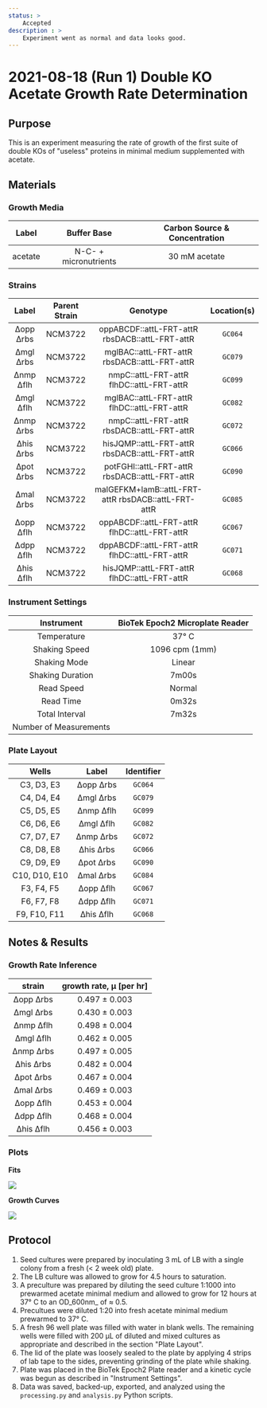 ```yaml
---
status: >
    Accepted
description : >
    Experiment went as normal and data looks good.
---
```


# 2021-08-18 (Run 1) Double KO Acetate Growth Rate Determination

## Purpose
This is an experiment measuring the rate of growth of the first suite of 
double KOs of  "useless" proteins in minimal medium supplemented with acetate.

## Materials

### Growth Media
| **Label** | **Buffer Base** | **Carbon Source & Concentration** |
|:--:|:--:|:--:|
| acetate | N-C- + micronutrients | 30 mM acetate |

### Strains 
| **Label** | **Parent Strain**|  **Genotype** | **Location(s)**|
|:--: | :--:| :--:| :--:|
|∆opp ∆rbs| NCM3722 | oppABCDF::attL-FRT-attR rbsDACB::attL-FRT-attR | `GC064`|
|∆mgl ∆rbs| NCM3722 | mglBAC::attL-FRT-attR rbsDACB::attL-FRT-attR | `GC079`|
|∆nmp ∆flh| NCM3722 | nmpC::attL-FRT-attR flhDC::attL-FRT-attR | `GC099`|
|∆mgl ∆flh| NCM3722 | mglBAC::attL-FRT-attR flhDC::attL-FRT-attR | `GC082`|
|∆nmp ∆rbs| NCM3722 | nmpC::attL-FRT-attR rbsDACB::attL-FRT-attR | `GC072`|
|∆his ∆rbs| NCM3722 | hisJQMP::attL-FRT-attR rbsDACB::attL-FRT-attR | `GC066`|
|∆pot ∆rbs| NCM3722 | potFGHI::attL-FRT-attR rbsDACB::attL-FRT-attR | `GC090`|
|∆mal ∆rbs| NCM3722 | malGEFKM+lamB::attL-FRT-attR rbsDACB::attL-FRT-attR | `GC085`|
|∆opp ∆flh| NCM3722 | oppABCDF::attL-FRT-attR flhDC::attL-FRT-attR | `GC067`|
|∆dpp ∆flh| NCM3722 | dppABCDF::attL-FRT-attR flhDC::attL-FRT-attR | `GC071`|
|∆his ∆flh| NCM3722 | hisJQMP::attL-FRT-attR flhDC::attL-FRT-attR | `GC068`|

### Instrument Settings
| Instrument | BioTek Epoch2 Microplate Reader|
|:--:| :--:|
| Temperature| 37° C|
| Shaking Speed| 1096 cpm (1mm) |
| Shaking Mode | Linear |
| Shaking Duration| 7m00s|
|Read Speed| Normal|
| Read Time | 0m32s|
| Total Interval | 7m32s |
| Number of Measurements |  | 

### Plate Layout
| **Wells** | **Label** | **Identifier** |
|:--: | :--:  | :--: |
|C3, D3, E3 | ∆opp ∆rbs| `GC064` | 
|C4, D4, E4 | ∆mgl ∆rbs| `GC079` |
|C5, D5, E5 | ∆nmp ∆flh| `GC099` |
|C6, D6, E6 | ∆mgl ∆flh| `GC082` |
|C7, D7, E7 | ∆nmp ∆rbs| `GC072` |
|C8, D8, E8 | ∆his ∆rbs| `GC066` | 
|C9, D9, E9 | ∆pot ∆rbs| `GC090` |
|C10, D10, E10 | ∆mal ∆rbs| `GC084` |
|F3, F4, F5 | ∆opp ∆flh| `GC067` |
|F6, F7, F8 | ∆dpp ∆flh| `GC071` |
|F9, F10, F11 | ∆his ∆flh| `GC068` |


## Notes & Results

### Growth Rate Inference

| **strain** | **growth rate, µ [per hr]** |
|:--: |:--:|
|∆opp ∆rbs| 0.497 ± 0.003 |   
|∆mgl ∆rbs| 0.430 ± 0.003|
|∆nmp ∆flh| 0.498 ± 0.004| 
|∆mgl ∆flh| 0.462 ± 0.005|
|∆nmp ∆rbs| 0.497 ± 0.005|
|∆his ∆rbs| 0.482 ± 0.004|
|∆pot ∆rbs| 0.467 ± 0.004|
|∆mal ∆rbs| 0.469 ± 0.003|   
|∆opp ∆flh| 0.453 ± 0.004|
|∆dpp ∆flh| 0.468 ± 0.004|
|∆his ∆flh| 0.456 ± 0.003|


### Plots

**Fits**

![](output/2021-08-18_r1_DoubleKO_acetate_fits.png)

**Growth Curves**

![](output/2021-08-18_r1_DoubleKO_acetate_raw_traces.png)

## Protocol 
1.  Seed cultures were prepared by inoculating 3 mL of LB with a single colony from a fresh (< 2 week old) plate.
2. The LB culture was allowed to grow for 4.5 hours to saturation. 
3. A preculture was prepared by diluting the seed culture 1:1000 into 
prewarmed acetate minimal medium and allowed to grow for 12 hours at 37° C
to an OD_600nm_ of ≈ 0.5.
4. Precultues were diluted  1:20 into fresh acetate minimal medium prewarmed to 37° C.
4. A fresh 96 well plate was filled with water in blank wells. The remaining wells 
were filled with 200 µL of diluted and mixed cultures as appropriate and described in 
the section "Plate Layout".
5. The lid of the plate was loosely sealed to the plate by applying 4 strips of 
lab tape to the sides, preventing grinding of the plate while shaking. 
6. Plate was placed in the BioTek Epoch2 Plate reader and a kinetic cycle was begun 
as described in "Instrument Settings".
7. Data was saved, backed-up, exported, and analyzed using the `processing.py` and 
`analysis.py` Python scripts.
